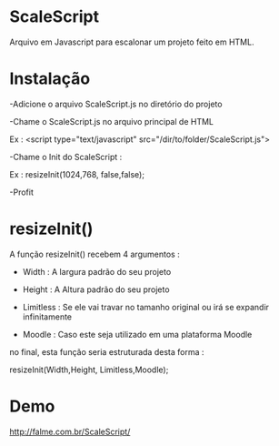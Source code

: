 # ScaleScript

Arquivo em Javascript para escalonar um projeto feito em HTML.

# Instalação

-Adicione o arquivo ScaleScript.js no diretório do projeto

-Chame o ScaleScript.js no arquivo principal de HTML

Ex : &lt;script type="text/javascript" src="/dir/to/folder/ScaleScript.js"></script>

-Chame o Init do ScaleScript : 

Ex : resizeInit(1024,768, false,false);

-Profit


# resizeInit()

A função resizeInit() recebem 4 argumentos :

- Width : A largura padrão do seu projeto

- Height : A Altura padrão do seu projeto

- Limitless : Se ele vai travar no tamanho original ou irá se expandir infinitamente

- Moodle : Caso este seja utilizado em uma plataforma Moodle

no final, esta função seria estruturada desta forma : 

resizeInit(Width,Height, Limitless,Moodle);


# Demo
http://falme.com.br/ScaleScript/
